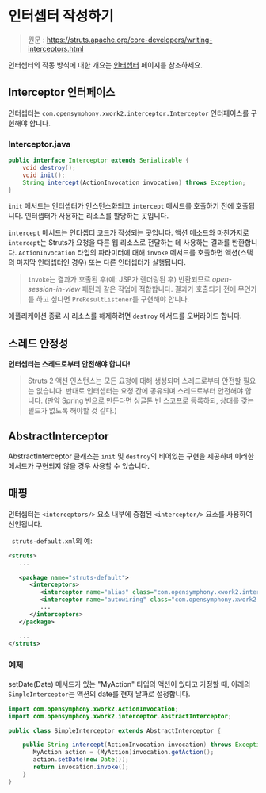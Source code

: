 # 인터셉터 작성하기

> 원문 : https://struts.apache.org/core-developers/writing-interceptors.html

인터셉터의 작동 방식에 대한 개요는 [인터셉터](https://struts.apache.org/core-developers/interceptors.html) 페이지를 참조하세요.



## Interceptor 인터페이스

인터셉터는 `com.opensymphony.xwork2.interceptor.Interceptor` 인터페이스를 구현해야 합니다.

### Interceptor.java

```java
public interface Interceptor extends Serializable {
    void destroy();
    void init();
    String intercept(ActionInvocation invocation) throws Exception;
}
```

`init` 메서드는 인터셉터가 인스턴스화되고 `intercept` 메서드를 호출하기 전에 호출됩니다. 인터셉터가 사용하는 리소스를 할당하는 곳입니다.

`intercept` 메서드는 인터셉터 코드가 작성되는 곳입니다. 액션 메소드와 마찬가지로 `intercept`는 Struts가 요청을 다른 웹 리소스로 전달하는 데 사용하는 결과를 반환합니다. `ActionInvocation` 타입의 파라미터에 대해 `invoke` 메서드를 호출하면 액션(스택의 마지막 인터셉터인 경우) 또는 다른 인터셉터가 실행됩니다.

>`invoke`는 결과가 호출된 후(예: JSP가 렌더링된 후) 반환되므로 *open-session-in-view* 패턴과 같은 작업에 적합합니다. 결과가 호출되기 전에 무언가를 하고 싶다면 `PreResultListener`를 구현해야 합니다.

애플리케이션 종료 시 리소스를 해제하려면 `destroy` 메서드를 오버라이드 합니다. 



## 스레드 안정성

**인터셉터는 스레드로부터 안전해야 합니다!**

>Struts 2 액션 인스턴스는 모든 요청에 대해 생성되며 스레드로부터 안전할 필요는 없습니다. 반대로 인터셉터는 요청 간에 공유되며 스레드로부터 안전해야 합니다. (만약 Spring 빈으로 만든다면 싱글톤 빈 스코프로 등록하되, 상태를 갖는 필드가 없도록 해야할 것 같다.)

## AbstractInterceptor

AbstractInterceptor 클래스는 `init` 및 `destroy`의 비어있는 구현을 제공하며 이러한 메서드가 구현되지 않을 경우 사용할 수 있습니다.



## 매핑

인터셉터는 `<interceptors/>` 요소 내부에 중첩된 `<interceptor/>` 요소를 사용하여 선언됩니다.

` struts-default.xml`의 예:

```xml
<struts>
   ...

   <package name="struts-default">
      <interceptors>
         <interceptor name="alias" class="com.opensymphony.xwork2.interceptor.AliasInterceptor"/>
         <interceptor name="autowiring" class="com.opensymphony.xwork2.spring.interceptor.ActionAutowiringInterceptor"/>
         ...
      </interceptors>
   </package>

   ...
</struts>
```

### 예제

setDate(Date) 메서드가 있는  "MyAction" 타입의 액션이 있다고 가정할 때, 아래의 `SimpleInterceptor`는 액션의 date를 현재 날짜로 설정합니다.

```java
import com.opensymphony.xwork2.ActionInvocation;
import com.opensymphony.xwork2.interceptor.AbstractInterceptor;

public class SimpleInterceptor extends AbstractInterceptor {

    public String intercept(ActionInvocation invocation) throws Exception {
       MyAction action = (MyAction)invocation.getAction();
       action.setDate(new Date());
       return invocation.invoke();
    }
}
```

